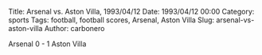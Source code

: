 Title: Arsenal vs. Aston Villa, 1993/04/12
Date: 1993/04/12 00:00
Category: sports
Tags: football, football scores, Arsenal, Aston Villa
Slug: arsenal-vs-aston-villa
Author: carbonero


Arsenal 0 - 1 Aston Villa
